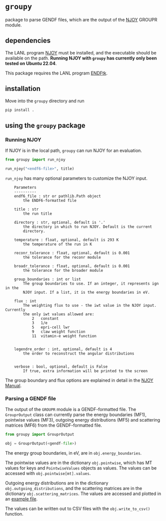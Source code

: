 # `groupy`

package to parse GENDF files, which are the output of the [NJOY](https://github.com/njoy/NJOY2016) GROUPR module. 



## dependencies

The LANL program [NJOY](https://github.com/njoy/NJOY2016) must be installed, and the executable should be available on the path.  **Running NJOY with `groupy` has currently only been tested on Ubuntu 22.04**. 

This package requires the LANL program [ENDFtk](https://github.com/njoy/ENDFtk).

## installation

Move into the `groupy` directory and run

```bash
pip install .
```

## using the `groupy` package

### Running NJOY

If NJOY is in the local path, `groupy` can run NJOY for an evaluation. 

```python
from groupy import run_njoy

run_njoy("<endf6-file>", title)
```

`run_njoy` has many optional parameters to customize the NJOY input.

```
    Parameters
    ----------
    endf6_file : str or pathlib.Path object
        the ENDF6-formatted file

    title : str
        the run title

    directory : str, optional, default is '.'
        the directory in which to run NJOY. Default is the current
        directory.

    temperature : float, optional, default is 293 K
        the temperature of the run in K

    reconr_tolerance : float, optional, default is 0.001
        the tolerance for the reconr module

    broadr_tolerance : float, optional, default is 0.001
        the tolerance for the broader module

    group_boundaries : int or list
        The group boundaries to use. If an integer, it represents ign in the
        NJOY input. If a list, it is the energy boundaries in eV.

    flux : int
        The weighting flux to use - the iwt value in the NJOY input. Currently
        the only iwt values allowed are:
            2   constant
            3   1/e
            5   epri-cell lwr
            9   claw weight function
            11  vitamin-e weight function


    legendre_order : int, optional, default is 4
        the order to reconstruct the angular distributions


    verbose : bool, optional, default is False
        If true, extra information will be printed to the screen
```

The group boundary and flux options are explained in detail in the [NJOY Manual](https://github.com/njoy/NJOY2016-manual).


### Parsing a GENDF file

The output of the `GROUPR` module is a GENDF-formatted file. The `GrouprOutput` class can currently parse the energy boundaries (MF1), pointwise values (MF3), outgoing energy distributions (MF5) and scattering matrices (MF6) from the GENDF-formatted file.

```python
from groupy import GrouprOutput

obj = GrouprOutput(<gendf-file>)
```

The energy group boundaries, in eV, are in `obj.energy_boundaries`. 

The pointwise values are in the dictionary `obj.pointwise`, which has MT values for keys and `PointwiseValues` objects as values. The values can be accessed with `obj.pointwise[mt].values`.

Outgoing energy distributions are in the dictionary `obj.outgoing_distributions`, and the scattering matrices are in the dictionary `obj.scattering_matrices`. The values are accessed and plotted in an [example file](docs/parse_gendf.ipynb).

The values can be written out to CSV files with the `obj.write_to_csv()` function.